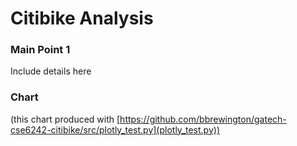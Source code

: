 # Citibike Analysis

### Main Point 1
Include details here

### Chart
(this chart produced with [https://github.com/bbrewington/gatech-cse6242-citibike/src/plotly_test.py](plotly_test.py))

<body>
<div>
    <script type="text/javascript">
        window.PlotlyConfig = {
            MathJaxConfig: 'local'
        };
    </script>
    <script src="https://cdn.plot.ly/plotly-2.11.1.min.js"></script>
    <div id="06617deb-31d0-426e-b720-7adb8573cb3b" class="plotly-graph-div" style="height:100%; width:100%;"></div>
    <script type="text/javascript">
        window.PLOTLYENV = window.PLOTLYENV || {};
        if (document.getElementById("06617deb-31d0-426e-b720-7adb8573cb3b")) {
            Plotly.newPlot("06617deb-31d0-426e-b720-7adb8573cb3b", [{
                "hovertemplate": "Contestant=Alex<br>Fruit=%{x}<br>Number Eaten=%{y}<extra></extra>",
                "name": "Alex",
                "x": ["Apples", "Oranges", "Bananas"],
                "y": [2, 1, 3],
                "type": "bar"
            }, {
                "hovertemplate": "Contestant=Jordan<br>Fruit=%{x}<br>Number Eaten=%{y}<extra></extra>",
                "name": "Jordan",
                "x": ["Apples", "Oranges", "Bananas"],
                "y": [1, 3, 2],
                "type": "bar"
            }], {
                "template": {
                    "data": {
                        "histogram2dcontour": [{
                            "type": "histogram2dcontour",
                            "colorbar": {
                                "outlinewidth": 0,
                                "ticks": ""
                            },
                            "colorscale": [
                                [0.0, "#0d0887"],
                                [0.1111111111111111, "#46039f"],
                                [0.2222222222222222, "#7201a8"],
                                [0.3333333333333333, "#9c179e"],
                                [0.4444444444444444, "#bd3786"],
                                [0.5555555555555556, "#d8576b"],
                                [0.6666666666666666, "#ed7953"],
                                [0.7777777777777778, "#fb9f3a"],
                                [0.8888888888888888, "#fdca26"],
                                [1.0, "#f0f921"]
                            ]
                        }],
                        "choropleth": [{
                            "type": "choropleth",
                            "colorbar": {
                                "outlinewidth": 0,
                                "ticks": ""
                            }
                        }],
                        "histogram2d": [{
                            "type": "histogram2d",
                            "colorbar": {
                                "outlinewidth": 0,
                                "ticks": ""
                            },
                            "colorscale": [
                                [0.0, "#0d0887"],
                                [0.1111111111111111, "#46039f"],
                                [0.2222222222222222, "#7201a8"],
                                [0.3333333333333333, "#9c179e"],
                                [0.4444444444444444, "#bd3786"],
                                [0.5555555555555556, "#d8576b"],
                                [0.6666666666666666, "#ed7953"],
                                [0.7777777777777778, "#fb9f3a"],
                                [0.8888888888888888, "#fdca26"],
                                [1.0, "#f0f921"]
                            ]
                        }],
                        "heatmap": [{
                            "type": "heatmap",
                            "colorbar": {
                                "outlinewidth": 0,
                                "ticks": ""
                            },
                            "colorscale": [
                                [0.0, "#0d0887"],
                                [0.1111111111111111, "#46039f"],
                                [0.2222222222222222, "#7201a8"],
                                [0.3333333333333333, "#9c179e"],
                                [0.4444444444444444, "#bd3786"],
                                [0.5555555555555556, "#d8576b"],
                                [0.6666666666666666, "#ed7953"],
                                [0.7777777777777778, "#fb9f3a"],
                                [0.8888888888888888, "#fdca26"],
                                [1.0, "#f0f921"]
                            ]
                        }],
                        "heatmapgl": [{
                            "type": "heatmapgl",
                            "colorbar": {
                                "outlinewidth": 0,
                                "ticks": ""
                            },
                            "colorscale": [
                                [0.0, "#0d0887"],
                                [0.1111111111111111, "#46039f"],
                                [0.2222222222222222, "#7201a8"],
                                [0.3333333333333333, "#9c179e"],
                                [0.4444444444444444, "#bd3786"],
                                [0.5555555555555556, "#d8576b"],
                                [0.6666666666666666, "#ed7953"],
                                [0.7777777777777778, "#fb9f3a"],
                                [0.8888888888888888, "#fdca26"],
                                [1.0, "#f0f921"]
                            ]
                        }],
                        "contourcarpet": [{
                            "type": "contourcarpet",
                            "colorbar": {
                                "outlinewidth": 0,
                                "ticks": ""
                            }
                        }],
                        "contour": [{
                            "type": "contour",
                            "colorbar": {
                                "outlinewidth": 0,
                                "ticks": ""
                            },
                            "colorscale": [
                                [0.0, "#0d0887"],
                                [0.1111111111111111, "#46039f"],
                                [0.2222222222222222, "#7201a8"],
                                [0.3333333333333333, "#9c179e"],
                                [0.4444444444444444, "#bd3786"],
                                [0.5555555555555556, "#d8576b"],
                                [0.6666666666666666, "#ed7953"],
                                [0.7777777777777778, "#fb9f3a"],
                                [0.8888888888888888, "#fdca26"],
                                [1.0, "#f0f921"]
                            ]
                        }],
                        "surface": [{
                            "type": "surface",
                            "colorbar": {
                                "outlinewidth": 0,
                                "ticks": ""
                            },
                            "colorscale": [
                                [0.0, "#0d0887"],
                                [0.1111111111111111, "#46039f"],
                                [0.2222222222222222, "#7201a8"],
                                [0.3333333333333333, "#9c179e"],
                                [0.4444444444444444, "#bd3786"],
                                [0.5555555555555556, "#d8576b"],
                                [0.6666666666666666, "#ed7953"],
                                [0.7777777777777778, "#fb9f3a"],
                                [0.8888888888888888, "#fdca26"],
                                [1.0, "#f0f921"]
                            ]
                        }],
                        "mesh3d": [{
                            "type": "mesh3d",
                            "colorbar": {
                                "outlinewidth": 0,
                                "ticks": ""
                            }
                        }],
                        "scatter": [{
                            "fillpattern": {
                                "fillmode": "overlay",
                                "size": 10,
                                "solidity": 0.2
                            },
                            "type": "scatter"
                        }],
                        "parcoords": [{
                            "type": "parcoords",
                            "line": {
                                "colorbar": {
                                    "outlinewidth": 0,
                                    "ticks": ""
                                }
                            }
                        }],
                        "scatterpolargl": [{
                            "type": "scatterpolargl",
                            "marker": {
                                "colorbar": {
                                    "outlinewidth": 0,
                                    "ticks": ""
                                }
                            }
                        }],
                        "bar": [{
                            "error_x": {
                                "color": "#2a3f5f"
                            },
                            "error_y": {
                                "color": "#2a3f5f"
                            },
                            "marker": {
                                "line": {
                                    "color": "#E5ECF6",
                                    "width": 0.5
                                },
                                "pattern": {
                                    "fillmode": "overlay",
                                    "size": 10,
                                    "solidity": 0.2
                                }
                            },
                            "type": "bar"
                        }],
                        "scattergeo": [{
                            "type": "scattergeo",
                            "marker": {
                                "colorbar": {
                                    "outlinewidth": 0,
                                    "ticks": ""
                                }
                            }
                        }],
                        "scatterpolar": [{
                            "type": "scatterpolar",
                            "marker": {
                                "colorbar": {
                                    "outlinewidth": 0,
                                    "ticks": ""
                                }
                            }
                        }],
                        "histogram": [{
                            "marker": {
                                "pattern": {
                                    "fillmode": "overlay",
                                    "size": 10,
                                    "solidity": 0.2
                                }
                            },
                            "type": "histogram"
                        }],
                        "scattergl": [{
                            "type": "scattergl",
                            "marker": {
                                "colorbar": {
                                    "outlinewidth": 0,
                                    "ticks": ""
                                }
                            }
                        }],
                        "scatter3d": [{
                            "type": "scatter3d",
                            "line": {
                                "colorbar": {
                                    "outlinewidth": 0,
                                    "ticks": ""
                                }
                            },
                            "marker": {
                                "colorbar": {
                                    "outlinewidth": 0,
                                    "ticks": ""
                                }
                            }
                        }],
                        "scattermapbox": [{
                            "type": "scattermapbox",
                            "marker": {
                                "colorbar": {
                                    "outlinewidth": 0,
                                    "ticks": ""
                                }
                            }
                        }],
                        "scatterternary": [{
                            "type": "scatterternary",
                            "marker": {
                                "colorbar": {
                                    "outlinewidth": 0,
                                    "ticks": ""
                                }
                            }
                        }],
                        "scattercarpet": [{
                            "type": "scattercarpet",
                            "marker": {
                                "colorbar": {
                                    "outlinewidth": 0,
                                    "ticks": ""
                                }
                            }
                        }],
                        "carpet": [{
                            "aaxis": {
                                "endlinecolor": "#2a3f5f",
                                "gridcolor": "white",
                                "linecolor": "white",
                                "minorgridcolor": "white",
                                "startlinecolor": "#2a3f5f"
                            },
                            "baxis": {
                                "endlinecolor": "#2a3f5f",
                                "gridcolor": "white",
                                "linecolor": "white",
                                "minorgridcolor": "white",
                                "startlinecolor": "#2a3f5f"
                            },
                            "type": "carpet"
                        }],
                        "table": [{
                            "cells": {
                                "fill": {
                                    "color": "#EBF0F8"
                                },
                                "line": {
                                    "color": "white"
                                }
                            },
                            "header": {
                                "fill": {
                                    "color": "#C8D4E3"
                                },
                                "line": {
                                    "color": "white"
                                }
                            },
                            "type": "table"
                        }],
                        "barpolar": [{
                            "marker": {
                                "line": {
                                    "color": "#E5ECF6",
                                    "width": 0.5
                                },
                                "pattern": {
                                    "fillmode": "overlay",
                                    "size": 10,
                                    "solidity": 0.2
                                }
                            },
                            "type": "barpolar"
                        }],
                        "pie": [{
                            "automargin": true,
                            "type": "pie"
                        }]
                    },
                    "layout": {
                        "autotypenumbers": "strict",
                        "colorway": ["#636efa", "#EF553B", "#00cc96", "#ab63fa", "#FFA15A", "#19d3f3", "#FF6692", "#B6E880", "#FF97FF", "#FECB52"],
                        "font": {
                            "color": "#2a3f5f"
                        },
                        "hovermode": "closest",
                        "hoverlabel": {
                            "align": "left"
                        },
                        "paper_bgcolor": "white",
                        "plot_bgcolor": "#E5ECF6",
                        "polar": {
                            "bgcolor": "#E5ECF6",
                            "angularaxis": {
                                "gridcolor": "white",
                                "linecolor": "white",
                                "ticks": ""
                            },
                            "radialaxis": {
                                "gridcolor": "white",
                                "linecolor": "white",
                                "ticks": ""
                            }
                        },
                        "ternary": {
                            "bgcolor": "#E5ECF6",
                            "aaxis": {
                                "gridcolor": "white",
                                "linecolor": "white",
                                "ticks": ""
                            },
                            "baxis": {
                                "gridcolor": "white",
                                "linecolor": "white",
                                "ticks": ""
                            },
                            "caxis": {
                                "gridcolor": "white",
                                "linecolor": "white",
                                "ticks": ""
                            }
                        },
                        "coloraxis": {
                            "colorbar": {
                                "outlinewidth": 0,
                                "ticks": ""
                            }
                        },
                        "colorscale": {
                            "sequential": [
                                [0.0, "#0d0887"],
                                [0.1111111111111111, "#46039f"],
                                [0.2222222222222222, "#7201a8"],
                                [0.3333333333333333, "#9c179e"],
                                [0.4444444444444444, "#bd3786"],
                                [0.5555555555555556, "#d8576b"],
                                [0.6666666666666666, "#ed7953"],
                                [0.7777777777777778, "#fb9f3a"],
                                [0.8888888888888888, "#fdca26"],
                                [1.0, "#f0f921"]
                            ],
                            "sequentialminus": [
                                [0.0, "#0d0887"],
                                [0.1111111111111111, "#46039f"],
                                [0.2222222222222222, "#7201a8"],
                                [0.3333333333333333, "#9c179e"],
                                [0.4444444444444444, "#bd3786"],
                                [0.5555555555555556, "#d8576b"],
                                [0.6666666666666666, "#ed7953"],
                                [0.7777777777777778, "#fb9f3a"],
                                [0.8888888888888888, "#fdca26"],
                                [1.0, "#f0f921"]
                            ],
                            "diverging": [
                                [0, "#8e0152"],
                                [0.1, "#c51b7d"],
                                [0.2, "#de77ae"],
                                [0.3, "#f1b6da"],
                                [0.4, "#fde0ef"],
                                [0.5, "#f7f7f7"],
                                [0.6, "#e6f5d0"],
                                [0.7, "#b8e186"],
                                [0.8, "#7fbc41"],
                                [0.9, "#4d9221"],
                                [1, "#276419"]
                            ]
                        },
                        "xaxis": {
                            "gridcolor": "white",
                            "linecolor": "white",
                            "ticks": "",
                            "title": {
                                "standoff": 15
                            },
                            "zerolinecolor": "white",
                            "automargin": true,
                            "zerolinewidth": 2
                        },
                        "yaxis": {
                            "gridcolor": "white",
                            "linecolor": "white",
                            "ticks": "",
                            "title": {
                                "standoff": 15
                            },
                            "zerolinecolor": "white",
                            "automargin": true,
                            "zerolinewidth": 2
                        },
                        "scene": {
                            "xaxis": {
                                "backgroundcolor": "#E5ECF6",
                                "gridcolor": "white",
                                "linecolor": "white",
                                "showbackground": true,
                                "ticks": "",
                                "zerolinecolor": "white",
                                "gridwidth": 2
                            },
                            "yaxis": {
                                "backgroundcolor": "#E5ECF6",
                                "gridcolor": "white",
                                "linecolor": "white",
                                "showbackground": true,
                                "ticks": "",
                                "zerolinecolor": "white",
                                "gridwidth": 2
                            },
                            "zaxis": {
                                "backgroundcolor": "#E5ECF6",
                                "gridcolor": "white",
                                "linecolor": "white",
                                "showbackground": true,
                                "ticks": "",
                                "zerolinecolor": "white",
                                "gridwidth": 2
                            }
                        },
                        "shapedefaults": {
                            "line": {
                                "color": "#2a3f5f"
                            }
                        },
                        "annotationdefaults": {
                            "arrowcolor": "#2a3f5f",
                            "arrowhead": 0,
                            "arrowwidth": 1
                        },
                        "geo": {
                            "bgcolor": "white",
                            "landcolor": "#E5ECF6",
                            "subunitcolor": "white",
                            "showland": true,
                            "showlakes": true,
                            "lakecolor": "white"
                        },
                        "title": {
                            "x": 0.05
                        },
                        "mapbox": {
                            "style": "light"
                        }
                    }
                },
                "legend": {
                    "title": {
                        "text": "Contestant"
                    }
                },
                "xaxis": {
                    "title": {
                        "text": "Fruit"
                    }
                },
                "yaxis": {
                    "title": {
                        "text": "Number Eaten"
                    }
                }
            }, {
                "responsive": true
            })
        };
    </script>
</div>
</body>

### Main Point 2
Include details here